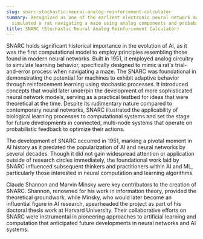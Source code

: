 ```yaml
---
slug: snarc-stochastic-neural-analog-reinforcement-calculator
summary: Recognized as one of the earliest electronic neural network machines, SNARC
  simulated a rat navigating a maze using analog components and probabilistic logic.
title: SNARC (Stochastic Neural Analog Reinforcement Calculator)
---
```


SNARC holds significant historical importance in the evolution of AI, as it was the first computational model to employ principles resembling those found in modern neural networks. Built in 1951, it employed analog circuitry to simulate learning behavior, specifically designed to mimic a rat's trial-and-error process when navigating a maze. The SNARC was foundational in demonstrating the potential for machines to exhibit adaptive behavior through reinforcement learning using stochastic processes. It introduced concepts that would later underpin the development of more sophisticated neural network models, serving as a practical testbed for ideas that were theoretical at the time. Despite its rudimentary nature compared to contemporary neural networks, SNARC illustrated the applicability of biological learning processes to computational systems and set the stage for future developments in connected, multi-node systems that operate on probabilistic feedback to optimize their actions.

The development of SNARC occurred in 1951, marking a pivotal moment in AI history as it predated the popularization of AI and neural networks by several decades. Though it did not gain widespread attention or application outside of research circles immediately, the foundational work laid by SNARC influenced subsequent thinkers and practitioners within AI and ML, particularly those interested in neural computation and learning algorithms.

Claude Shannon and Marvin Minsky were key contributors to the creation of SNARC. Shannon, renowned for his work in information theory, provided the theoretical groundwork, while Minsky, who would later become an influential figure in AI research, spearheaded the project as part of his doctoral thesis work at Harvard University. Their collaborative efforts on SNARC were instrumental in pioneering approaches to artificial learning and computation that anticipated future developments in neural networks and AI systems.